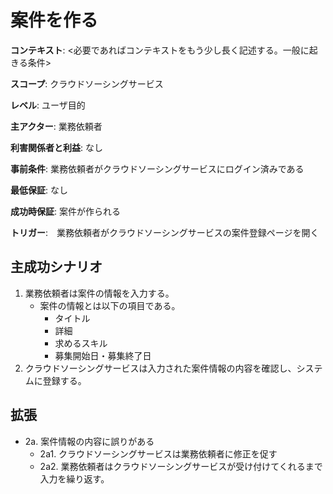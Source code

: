# 案件を作る

**コンテキスト**: <必要であればコンテキストをもう少し長く記述する。一般に起きる条件>

**スコープ**: クラウドソーシングサービス

**レベル**: ユーザ目的

**主アクター**: 業務依頼者

**利害関係者と利益**: なし

**事前条件**: 業務依頼者がクラウドソーシングサービスにログイン済みである

**最低保証**: なし

**成功時保証**: 案件が作られる

**トリガー**:　業務依頼者がクラウドソーシングサービスの案件登録ページを開く

## 主成功シナリオ

1. 業務依頼者は案件の情報を入力する。
   - 案件の情報とは以下の項目である。
     - タイトル
     - 詳細
     - 求めるスキル
     - 募集開始日・募集終了日
1. クラウドソーシングサービスは入力された案件情報の内容を確認し、システムに登録する。

## 拡張

- 2a. 案件情報の内容に誤りがある
    - 2a1. クラウドソーシングサービスは業務依頼者に修正を促す
    - 2a2. 業務依頼者はクラウドソーシングサービスが受け付けてくれるまで入力を繰り返す。
    